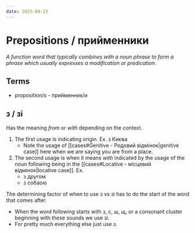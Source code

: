 ```yaml
---
date: 2025-04-23
---
```

# Prepositions / прийменники

_A function word that typically combines with a noun phrase to form a phrase
which usually expresses a modification or predication._

## Terms

- proposition/s - прийменник/и

## з / зі

Has the meaning _from_ or _with_ depending on the context.

1. The first usage is indicating origin. Ex. з Києва
	- Note the usage of [[cases#Genitive - Родовий відмінок|genitive case]]  here when we are saying you are from a place.
2. The second usage is when it means _with_ indicated by the usage of the noun following being in the [[cases#Locative - місцевий відмінок|locative case]]. Ex.
	- з другом
	- з собаою

The determining factor of when to use з vs зі has to do the start of the word that comes after.
- When the word following starts with з, с, ш, щ, or a consonant cluster beginning with these sounds we use зі.
- For pretty much everything else just use з.



